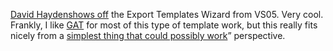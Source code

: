 [David Hayden](http://codebetter.com/blogs/david.hayden)[shows
off](http://codebetter.com/blogs/david.hayden/archive/2005/11/06/134343.aspx)
the Export Templates Wizard from VS05. Very cool. Frankly, I like
[GAT](http://msdn.microsoft.com/vstudio/teamsystem/workshop/gat) for
most of this type of template work, but this really fits nicely from a
[simplest thing that could possibly
work](http://c2.com/cgi/wiki?DoTheSimplestThingThatCouldPossiblyWork)”
perspective.
